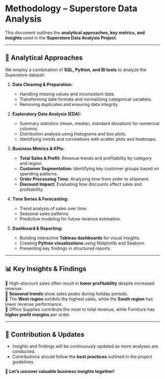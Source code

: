# **Methodology – Superstore Data Analysis**

This document outlines the **analytical approaches, key metrics, and insights** used in the **Superstore Data Analysis Project**.

---

## **📌 Analytical Approaches**
We employ a combination of **SQL, Python, and BI tools** to analyze the Superstore dataset:

1. **Data Cleaning & Preparation:**
   - Handling missing values and inconsistent data.
   - Transforming date formats and normalizing categorical variables.
   - Removing duplicates and ensuring data integrity.

2. **Exploratory Data Analysis (EDA):**
   - Summary statistics (mean, median, standard deviation) for numerical columns.
   - Distribution analysis using histograms and box plots.
   - Identifying trends and correlations with scatter plots and heatmaps.

3. **Business Metrics & KPIs:**
   - **Total Sales & Profit:** Revenue trends and profitability by category and region.
   - **Customer Segmentation:** Identifying key customer groups based on spending patterns.
   - **Order Processing Time:** Analyzing time from order to shipment.
   - **Discount Impact:** Evaluating how discounts affect sales and profitability.

4. **Time Series & Forecasting:**
   - Trend analysis of sales over time.
   - Seasonal sales patterns.
   - Predictive modeling for future revenue estimation.

5. **Dashboard & Reporting:**
   - Building interactive **Tableau dashboards** for visual insights.
   - Creating **Python visualizations** using Matplotlib and Seaborn.
   - Presenting key findings in structured reports.

---

## **📊 Key Insights & Findings**
🔹 High-discount sales often result in **lower profitability** despite increased revenue.  
🔹 **Seasonal trends** show sales peaks during holiday periods.  
🔹 The **West region** exhibits the highest sales, while the **South region** has lower revenue performance.  
🔹 Office Supplies contribute the most to total revenue, while Furniture has **higher profit margins** per order.  

---

## **📩 Contribution & Updates**
- Insights and findings will be continuously updated as more analyses are conducted.
- Contributions should follow the **best practices** outlined in the project guidelines.

🚀 **Let’s uncover valuable business insights together!**

